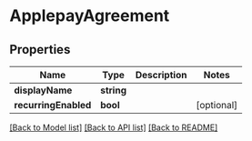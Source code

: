 # ApplepayAgreement

## Properties
Name | Type | Description | Notes
------------ | ------------- | ------------- | -------------
**displayName** | **string** |  | 
**recurringEnabled** | **bool** |  | [optional] 

[[Back to Model list]](../README.md#documentation-for-models) [[Back to API list]](../README.md#documentation-for-api-endpoints) [[Back to README]](../README.md)


